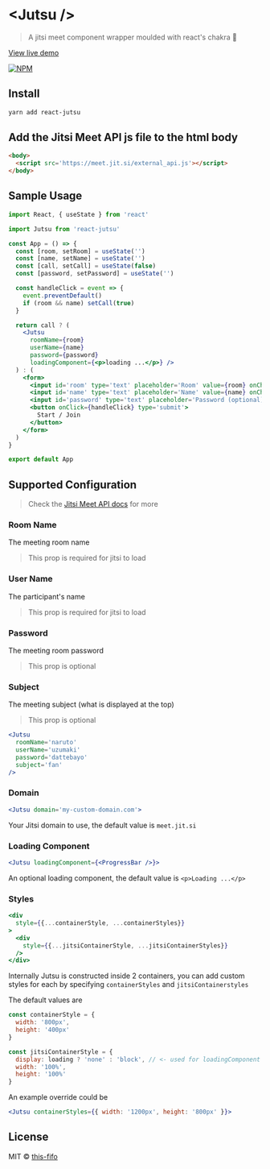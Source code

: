 # &lt;Jutsu /&gt;

> A jitsi meet component wrapper moulded with react&#x27;s chakra 💠

[View live demo](https://this-fifo.github.io/jutsu/)

[![NPM](https://img.shields.io/npm/v/react-jutsu.svg)](https://www.npmjs.com/package/react-jutsu)

## Install

```bash
yarn add react-jutsu
```

## Add the Jitsi Meet API js file to the html body

```html
<body>
  <script src='https://meet.jit.si/external_api.js'></script>
</body>
```

## Sample Usage

```jsx
import React, { useState } from 'react'

import Jutsu from 'react-jutsu'

const App = () => {
  const [room, setRoom] = useState('')
  const [name, setName] = useState('')
  const [call, setCall] = useState(false)
  const [password, setPassword] = useState('')

  const handleClick = event => {
    event.preventDefault()
    if (room && name) setCall(true)
  }

  return call ? (
    <Jutsu
      roomName={room}
      userName={name}
      password={password}
      loadingComponent={<p>loading ...</p>} />
  ) : (
    <form>
      <input id='room' type='text' placeholder='Room' value={room} onChange={(e) => setRoom(e.target.value)} />
      <input id='name' type='text' placeholder='Name' value={name} onChange={(e) => setName(e.target.value)} />
      <input id='password' type='text' placeholder='Password (optional)' value={password} onChange={(e) => setPassword(e.target.value)} />
      <button onClick={handleClick} type='submit'>
        Start / Join
      </button>
    </form>
  )
}

export default App
```

## Supported Configuration
> Check the [Jitsi Meet API docs](https://github.com/jitsi/jitsi-meet/blob/master/doc/api.md#api--new-jitsimeetexternalapidomain-options) for more

### Room Name
The meeting room name
>This prop is required for jitsi to load

### User Name
The participant's name
>This prop is required for jitsi to load

### Password
The meeting room password
>This prop is optional

### Subject
The meeting subject (what is displayed at the top)
>This prop is optional

```jsx
<Jutsu 
  roomName='naruto'
  userName='uzumaki'
  password='dattebayo'
  subject='fan'
/>
```

### Domain
```jsx
<Jutsu domain='my-custom-domain.com'>
```
Your Jitsi domain to use, the default value is `meet.jit.si`

### Loading Component
```jsx
<Jutsu loadingComponent={<ProgressBar />}>
```
An optional loading component, the default value is `<p>Loading ...</p>`

### Styles
```jsx
<div
  style={{...containerStyle, ...containerStyles}}
>
  <div
    style={{...jitsiContainerStyle, ...jitsiContainerStyles}}
  />
</div>
```
Internally Jutsu is constructed inside 2 containers, you can add custom styles for each by specifying `containerStyles` and `jitsiContainerstyles`

The default values are

```js
const containerStyle = {
  width: '800px',
  height: '400px'
}

const jitsiContainerStyle = {
  display: loading ? 'none' : 'block', // <- used for loadingComponent logic
  width: '100%',
  height: '100%'
}
```

An example override could be
```jsx
<Jutsu containerStyles={{ width: '1200px', height: '800px' }}>
```

## License

MIT © [this-fifo](https://github.com/this-fifo)

